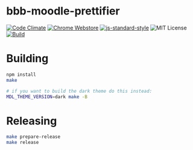 # bbb-moodle-prettifier
[![Code Climate](https://codeclimate.com/github/bash/bbb-moodle-prettifier/badges/gpa.svg)](https://codeclimate.com/github/bash/bbb-moodle-prettifier)
[![Chrome Webstore](https://img.shields.io/badge/webstore-3.0.0-yellow.svg)](https://chrome.google.com/webstore/detail/bbb-moodle-prettifier/fbnoacnkmdhnmghankinjgbmlinjpkhg)
[![js-standard-style](https://img.shields.io/badge/code%20style-standard-brightgreen.svg)](http://standardjs.com/)
![MIT License](https://img.shields.io/badge/license-MIT-blue.svg)
[![Build](https://img.shields.io/badge/build%20system-make-brightgreen.svg)](Makefile)


# Building

```bash
npm install
make

# if you want to build the dark theme do this instead:
MDL_THEME_VERSION=dark make -B
```

# Releasing
```bash
make prepare-release
make release
```
